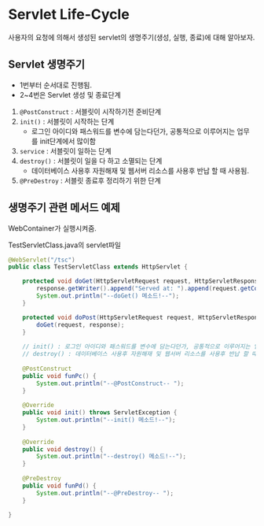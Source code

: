 # Servlet Life-Cycle

사용자의 요청에 의해서 생성된 servlet의 생명주기(생성, 실행, 종료)에 대해 알아보자.

## Servlet 생명주기

- 1번부터 순서대로 진행됨.
- 2~4번은 Servlet 생성 및 종료단계

1. `@PostConstruct` : 서블릿이 시작하기전 준비단계
2. `init()` : 서블릿이 시작하는 단계
   - 로그인 아이디와 패스워드를 변수에 담는다던가, 공통적으로 이루어지는 업무를 init단계에서 많이함
3. `service` : 서블릿이 일하는 단계
4. `destroy()` : 서블릿이 일을 다 하고 소멸되는 단계
   - 데이터베이스 사용후 자원해재 및 웹서버 리소스를 사용후 반납 할 때 사용됨.
5. `@PreDestroy` : 서블릿 종료후 정리하기 위한 단계


## 생명주기 관련 메서드 예제

WebContainer가 실행시켜줌.

TestServletClass.java의 servlet파일

```java
@WebServlet("/tsc")
public class TestServletClass extends HttpServlet {

	protected void doGet(HttpServletRequest request, HttpServletResponse response) throws ServletException, IOException {
		response.getWriter().append("Served at: ").append(request.getContextPath());
		System.out.println("--doGet() 메소드!--");
	}

	protected void doPost(HttpServletRequest request, HttpServletResponse response) throws ServletException, IOException {
		doGet(request, response);
	}
	
	// init() : 로그인 아이디와 패스워드를 변수에 담는다던가, 공통적으로 이루어지는 업무를 init단계에서 많이함
	// destroy() : 데이터베이스 사용후 자원해재 및 웹서버 리소스를 사용후 반납 할 때 사용됨. 
	
	@PostConstruct
	public void funPc() {
		System.out.println("--@PostConstruct-- ");
	}
	
	@Override
	public void init() throws ServletException {
		System.out.println("--init() 메소드!--");
	}
	
	@Override
	public void destroy() {
		System.out.println("--destroy() 메소드!--");
	}
	
	@PreDestroy
	public void funPd() {
		System.out.println("--@PreDestroy-- ");
	}

}
```


